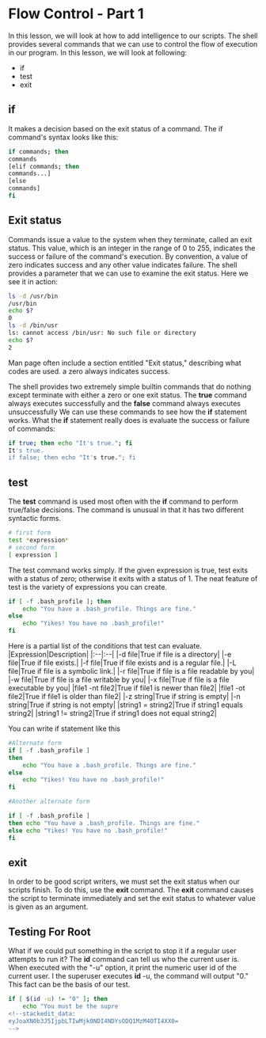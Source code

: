 # Flow Control - Part 1
In this lesson, we will look at how to add intelligence to our scripts.
The shell provides several commands that we can use to control the flow of execution in our program. In this lesson, we will look at following:

- if
- test
- exit

## if
It makes a decision based on the exit status of a command. The if command's syntax looks like this:
```bash
if commands; then
commands
[elif commands; then
commands...]
[else
commands]
fi
```

## Exit status
Commands issue a value to the system when they terminate, called an exit status. This value, which is an integer in the range of 0 to 255, indicates the success or failure of the command's execution. By convention, a value of zero indicates success and any other value indicates failure. The shell provides a parameter that we can use to examine the exit status. Here we see it in action:
```bash
ls -d /usr/bin
/usr/bin
echo $?
0
ls -d /bin/usr
ls: cannot access /bin/usr: No such file or directory
echo $?
2
```
Man page often include a section entitled "Exit status," describing what codes are used. a zero always indicates success.

The shell provides two extremely simple builtin commands that do nothing except terminate with either a zero or one exit status. The **true** command always executes successfully and the **false** command always executes unsuccessfully
We can use these commands to see how the **if** statement works. What the **if** statement really does is evaluate the success or failure of commands:
```bash
if true; then echo "It's true."; fi
It's true.
if false; then echo "It's true."; fi

```

## test
The **test** command is used most often with the **if** command to perform true/false decisions. The command is unusual in that it has two different syntactic forms.
```bash
# first form
test *expression*
# second form
[ expression ]
```
The test command works simply. If the given expression is true, test exits with a status of zero; otherwise it exits with a status of 1. The neat feature of test is the variety of expressions you can create.
```bash
if [ -f .bash_profile ]; then
	echo "You have a .bash_profile. Things are fine."
else
	echo "Yikes! You have no .bash_profile!"
fi
```

Here is a partial list of the conditions that test can evaluate.
|Expression|Description|
|:--|:--|
|-d file|True if file is a directory|
|-e file|True if file exists.|
|-f file|True if file exists and is a regular file.|
|-L file|True if file is a symbolic link.|
|-r file|True if file is a file readable by you|
|-w file|True if file is a file writable by you|
|-x file|True if file is a file executable by you|
|file1 -nt file2|True if file1 is newer than file2|
|file1 -ot file2|True if file1 is older than file2|
|-z string|True if string is empty|
|-n string|True if string is not empty|
|string1 = string2|True if string1 equals string2|
|string1 != string2|True if string1 does not equal string2|

You can write if statement like this
```bash
#Alternate form
if [ -f .bash_profile ]
then
	echo "You have a .bash_profile. Things are fine."
else
	echo "Yikes! You have no .bash_profile!"
fi

#Another alternate form

if [ -f .bash_profile ]
then echo "You have a .bash_profile. Things are fine."
else echo "Yikes! You have no .bash_profile!"
fi
```

## exit
In order to be good script writers, we must set the exit status when our scripts finish. To do this, use the **exit** command. The **exit** command causes the script to terminate immediately and set the exit status to whatever value is given as an argument.

## Testing For Root
What if we could put something in the script to stop it if a regular user attempts to run it? The **id** command can tell us who the current user is. When executed with the "-u" option, it print the numeric user id of the current user. I the superuser executes **id** -u, the command will output "0." This fact can be the basis of our test.
```bash
if [ $(id -u) != "0" ]; then
	echo "You must be the supre
<!--stackedit_data:
eyJoaXN0b3J5IjpbLTIwMjk0NDI4NDYsODQ1MzM4OTI4XX0=
-->
